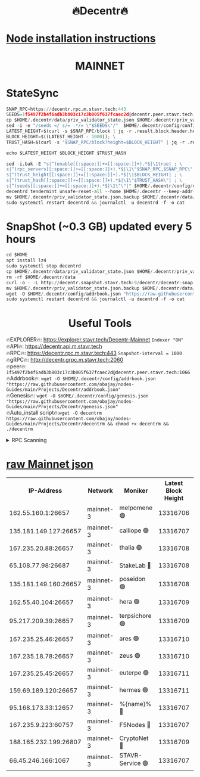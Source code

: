 <h1 align="center"> 🔥Decentr🔥</h1>

[Node installation instructions](https://github.com/obajay/nodes-Guides/tree/main/Projects/Decentr)
=
<h1 align="center"> MAINNET</h1>

# StateSync
```python
SNAP_RPC=https://decentr.rpc.m.stavr.tech:443
SEEDS=1f5497f2b4f6adb3b803c17c3b005f637fcaec2d@decentr.peer.stavr.tech:1066
cp $HOME/.decentr/data/priv_validator_state.json $HOME/.decentr/priv_validator_state.json.backup
sed -i -e "/seeds =/ s/= .*/= \"$SEEDS\"/"  $HOME/.decentr/config/config.toml
LATEST_HEIGHT=$(curl -s $SNAP_RPC/block | jq -r .result.block.header.height); \
BLOCK_HEIGHT=$((LATEST_HEIGHT - 1000)); \
TRUST_HASH=$(curl -s "$SNAP_RPC/block?height=$BLOCK_HEIGHT" | jq -r .result.block_id.hash)

echo $LATEST_HEIGHT $BLOCK_HEIGHT $TRUST_HASH

sed -i.bak -E "s|^(enable[[:space:]]+=[[:space:]]+).*$|\1true| ; \
s|^(rpc_servers[[:space:]]+=[[:space:]]+).*$|\1\"$SNAP_RPC,$SNAP_RPC\"| ; \
s|^(trust_height[[:space:]]+=[[:space:]]+).*$|\1$BLOCK_HEIGHT| ; \
s|^(trust_hash[[:space:]]+=[[:space:]]+).*$|\1\"$TRUST_HASH\"| ; \
s|^(seeds[[:space:]]+=[[:space:]]+).*$|\1\"\"|" $HOME/.decentr/config/config.toml
decentrd tendermint unsafe-reset-all --home $HOME/.decentr --keep-addr-book
mv $HOME/.decentr/priv_validator_state.json.backup $HOME/.decentr/data/priv_validator_state.json
sudo systemctl restart decentrd && journalctl -u decentrd -f -o cat
```
# SnapShot (~0.3 GB) updated every 5 hours
```python
cd $HOME
apt install lz4
sudo systemctl stop decentrd
cp $HOME/.decentr/data/priv_validator_state.json $HOME/.decentr/priv_validator_state.json.backup
rm -rf $HOME/.decentr/data
curl -o - -L http://decentr.snapshot.stavr.tech:9/decentr/decentr-snap.tar.lz4 | lz4 -c -d - | tar -x -C $HOME/.decentr --strip-components 2
mv $HOME/.decentr/priv_validator_state.json.backup $HOME/.decentr/data/priv_validator_state.json
wget -O $HOME/.decentr/config/addrbook.json "https://raw.githubusercontent.com/obajay/nodes-Guides/main/Projects/Decentr/addrbook.json"
sudo systemctl restart decentrd && journalctl -u decentrd -f -o cat
```

 <h1 align="center"> Useful Tools</h1>

🔥EXPLORER🔥:     https://explorer.stavr.tech/Decentr-Mainnet        `Indexer "ON"` \
🔥API🔥:          https://decentr.api.m.stavr.tech \
🔥RPC🔥:          https://decentr.rpc.m.stavr.tech:443              `Snapshot-interval = 1000` \
🔥gRPC🔥:         http://decentr.grpc.m.stavr.tech:2060 \
🔥peer🔥:         `1f5497f2b4f6adb3b803c17c3b005f637fcaec2d@decentr.peer.stavr.tech:1066` \
🔥Addrbook🔥:  `wget -O $HOME/.decentr/config/addrbook.json "https://raw.githubusercontent.com/obajay/nodes-Guides/main/Projects/Decentr/addrbook.json"` \
🔥Genesis🔥:  `wget -O $HOME/.decentr/config/genesis.json "https://raw.githubusercontent.com/obajay/nodes-Guides/main/Projects/Decentr/genesis.json"` \
🔥Auto_install script🔥:`wget -O decentrm https://raw.githubusercontent.com/obajay/nodes-Guides/main/Projects/Decentr/decentrm && chmod +x decentrm && ./decentrm`

<details>
<summary>RPC Scanning</summary>

<h2 align="center"> We scan nodes in real time every 4 hours. And we provide the final result of RPC endpoints.
We cannot influence the operation of these nodes in any way. </h2>


```python
If Voting Power is higher than 0 --> then the Node is a validator of the network and may be subject to attack and be a potential threat to the chain.
```
```python
We marked such validators with a red symbol
```

</details>

[raw Mainnet json](https://rpc-check.decentrm.stavr.tech/decentrm/rpc-decentrm-result.json)
=



<table><tr><th>IP-Address</th><th>Network</th><th>Moniker</th><th>Latest Block Height</th><th>Earliest Block Height</th><th>Catching Up</th><th>Tx Index</th><th>Voting Power</th><th>Scan Time</th></tr><tr><td>162.55.160.1:26657</td><td>mainnet-3</td><td>melpomene 🟢</td><td>13316706</td><td>1688950</td><td>False</td><td>on</td><td>0</td><td>2024-03-14T10:25:18.534561172UTC</td></tr><tr><td>135.181.149.127:26657</td><td>mainnet-3</td><td>calliope 🟢</td><td>13316707</td><td>1688950</td><td>False</td><td>on</td><td>0</td><td>2024-03-14T10:25:22.938779544UTC</td></tr><tr><td>167.235.20.88:26657</td><td>mainnet-3</td><td>thalia 🟢</td><td>13316708</td><td>1688950</td><td>False</td><td>on</td><td>0</td><td>2024-03-14T10:25:26.426350650UTC</td></tr><tr><td>65.108.77.98:26687</td><td>mainnet-3</td><td>StakeLab 🔴</td><td>13316708</td><td>1688950</td><td>False</td><td>on</td><td>5456164</td><td>2024-03-14T10:25:26.726017799UTC</td></tr><tr><td>135.181.149.160:26657</td><td>mainnet-3</td><td>poseidon 🟢</td><td>13316708</td><td>1688950</td><td>False</td><td>on</td><td>0</td><td>2024-03-14T10:25:31.111708773UTC</td></tr><tr><td>162.55.40.104:26657</td><td>mainnet-3</td><td>hera 🟢</td><td>13316709</td><td>1688950</td><td>False</td><td>on</td><td>0</td><td>2024-03-14T10:25:31.672722140UTC</td></tr><tr><td>95.217.209.39:26657</td><td>mainnet-3</td><td>terpsichore 🟢</td><td>13316709</td><td>1688950</td><td>False</td><td>on</td><td>0</td><td>2024-03-14T10:25:36.047376197UTC</td></tr><tr><td>167.235.25.46:26657</td><td>mainnet-3</td><td>ares 🟢</td><td>13316710</td><td>1688950</td><td>False</td><td>on</td><td>0</td><td>2024-03-14T10:25:40.347293644UTC</td></tr><tr><td>167.235.18.78:26657</td><td>mainnet-3</td><td>zeus 🟢</td><td>13316710</td><td>1688950</td><td>False</td><td>on</td><td>0</td><td>2024-03-14T10:25:42.660827460UTC</td></tr><tr><td>167.235.25.45:26657</td><td>mainnet-3</td><td>euterpe 🟢</td><td>13316711</td><td>1688950</td><td>False</td><td>on</td><td>0</td><td>2024-03-14T10:25:44.899384941UTC</td></tr><tr><td>159.69.189.120:26657</td><td>mainnet-3</td><td>hermes 🟢</td><td>13316711</td><td>1688950</td><td>False</td><td>on</td><td>0</td><td>2024-03-14T10:25:47.185480684UTC</td></tr><tr><td>95.168.173.33:12657</td><td>mainnet-3</td><td>%{name}% 🔴</td><td>13316707</td><td>8964001</td><td>False</td><td>on</td><td>4280173</td><td>2024-03-14T10:25:23.971642408UTC</td></tr><tr><td>167.235.9.223:60757</td><td>mainnet-3</td><td>F5Nodes 🔴</td><td>13316707</td><td>12380001</td><td>False</td><td>off</td><td>562</td><td>2024-03-14T10:25:24.181717977UTC</td></tr><tr><td>188.165.232.199:26807</td><td>mainnet-3</td><td>CryptoNet 🔴</td><td>13316709</td><td>13242001</td><td>False</td><td>off</td><td>916189</td><td>2024-03-14T10:25:31.395852319UTC</td></tr><tr><td>66.45.246.166:1067</td><td>mainnet-3</td><td>STAVR-Service 🟢</td><td>13316707</td><td>13315001</td><td>False</td><td>on</td><td>0</td><td>2024-03-14T10:25:23.497794391UTC</td></tr></table>
